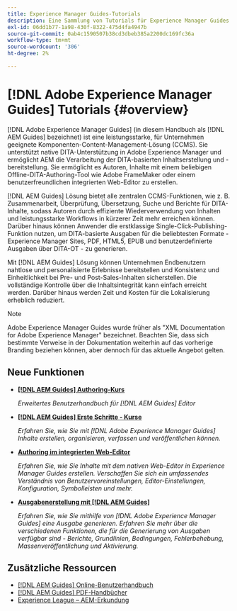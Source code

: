 ```yaml
---
title: Experience Manager Guides-Tutorials
description: Eine Sammlung von Tutorials für Experience Manager Guides (früher XML Documentation für Adobe Experience Manager).
exl-id: 06dd1b77-1a98-430f-8322-475d4fa4947b
source-git-commit: 0ab4c1590507b38cd3dbeb385a2200dc169fc36a
workflow-type: tm+mt
source-wordcount: '306'
ht-degree: 2%

---
```


# [!DNL Adobe Experience Manager Guides] Tutorials {#overview}

[!DNL Adobe Experience Manager Guides] (in diesem Handbuch als [!DNL AEM Guides] bezeichnet) ist eine leistungsstarke, für Unternehmen geeignete Komponenten-Content-Management-Lösung (CCMS). Sie unterstützt native DITA-Unterstützung in Adobe Experience Manager und ermöglicht AEM die Verarbeitung der DITA-basierten Inhaltserstellung und -bereitstellung. Sie ermöglicht es Autoren, Inhalte mit einem beliebigen Offline-DITA-Authoring-Tool wie Adobe FrameMaker oder einem benutzerfreundlichen integrierten Web-Editor zu erstellen.

[!DNL AEM Guides] Lösung bietet alle zentralen CCMS-Funktionen, wie z. B. Zusammenarbeit, Überprüfung, Übersetzung, Suche und Berichte für DITA-Inhalte, sodass Autoren durch effiziente Wiederverwendung von Inhalten und leistungsstarke Workflows in kürzerer Zeit mehr erreichen können. Darüber hinaus können Anwender die erstklassige Single-Click-Publishing-Funktion nutzen, um DITA-basierte Ausgaben für die beliebtesten Formate - Experience Manager Sites, PDF, HTML5, EPUB und benutzerdefinierte Ausgaben über DITA-OT - zu generieren.

Mit [!DNL AEM Guides] Lösung können Unternehmen Endbenutzern nahtlose und personalisierte Erlebnisse bereitstellen und Konsistenz und Einheitlichkeit bei Pre- und Post-Sales-Inhalten sicherstellen. Die vollständige Kontrolle über die Inhaltsintegrität kann einfach erreicht werden. Darüber hinaus werden Zeit und Kosten für die Lokalisierung erheblich reduziert.

>[!NOTE]
> 
> Adobe Experience Manager Guides wurde früher als &quot;XML Documentation for Adobe Experience Manager&quot; bezeichnet. Beachten Sie, dass sich bestimmte Verweise in der Dokumentation weiterhin auf das vorherige Branding beziehen können, aber dennoch für das aktuelle Angebot gelten.

## Neue Funktionen

* **[[!DNL AEM Guides] Authoring-Kurs](course-3/overview.md)**

  *Erweitertes Benutzerhandbuch für [!DNL AEM Guides] Editor*

* **[[!DNL AEM Guides] Erste Schritte - Kurse](course-1/overview.md)**

  *Erfahren Sie, wie Sie mit [!DNL Adobe Experience Manager Guides] Inhalte erstellen, organisieren, verfassen und veröffentlichen können.*

* **[Authoring im integrierten Web-Editor](course-3/overview.md)**

  *Erfahren Sie, wie Sie Inhalte mit dem nativen Web-Editor in Experience Manager Guides erstellen. Verschaffen Sie sich ein umfassendes Verständnis von Benutzervoreinstellungen, Editor-Einstellungen, Konfiguration, Symbolleisten und mehr.*

* **[Ausgabenerstellung mit [!DNL AEM Guides]](course-2/overview.md)**

  *Erfahren Sie, wie Sie mithilfe von [!DNL Adobe Experience Manager Guides] eine Ausgabe generieren. Erfahren Sie mehr über die verschiedenen Funktionen, die für die Generierung von Ausgaben verfügbar sind - Berichte, Grundlinien, Bedingungen, Fehlerbehebung, Massenveröffentlichung und Aktivierung.*


## Zusätzliche Ressourcen

* [[!DNL AEM Guides] Online-Benutzerhandbuch](https://help.adobe.com/en_US/xml-documentation-for-adobe-experience-manager/index.html)
* [[!DNL AEM Guides] PDF-Handbücher](https://helpx.adobe.com/de/support/xml-documentation-for-experience-manager.html)
* [Experience League – AEM-Erkundung](https://experienceleague.adobe.com/de?lang=de#recommended/solutions/experience-manager)
